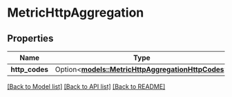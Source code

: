 # MetricHttpAggregation

## Properties

Name | Type | Description | Notes
------------ | ------------- | ------------- | -------------
**http_codes** | Option<[**models::MetricHttpAggregationHttpCodes**](MetricHttpAggregation_http_codes.md)> |  | [optional]

[[Back to Model list]](../README.md#documentation-for-models) [[Back to API list]](../README.md#documentation-for-api-endpoints) [[Back to README]](../README.md)


